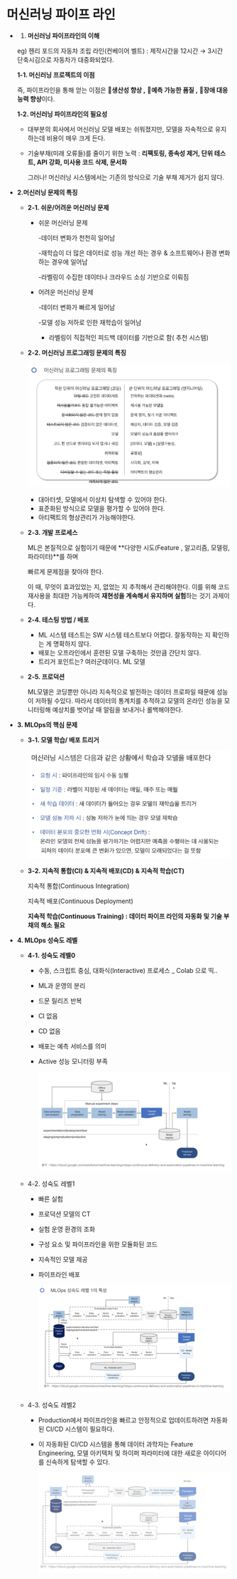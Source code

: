 # 머신러닝 파이프 라인

- 1. **머신러닝 파이프라인의 이해**

    eg) 헨리 포드의 자동차 조립 라인(컨베이어 벨트) : 제작시간을 12시간 → 3시간 단축시김으로 자동차가 대중화되었다.

    **1-1. 머신러닝 프로젝트의 이점** 

    즉, 파이프라인을 통해 얻는 이점은 🧚**생산성 향상 ,** 🧚**예측 가능한 품질 ,** 🧚**장애 대응능력 향상**이다.

    **1-2. 머신러닝 파이프라인의 필요성**

    - 대부분의 회사에서 머신러닝 모델 배포는 쉬워졌지만, 모델을 자속적으로 유지하는데 비용이 매우 크게 든다.
    - 기술부채(미래 오류들)를 줄이기 위한 노력 : **리팩토링, 종속성 제거, 단위 테스트, API 강화, 미사용 코드 삭제, 문서화**

        그러나! 머신러닝 시스템에서는 기존의 방식으로 기술 부채 제거가 쉽지 않다.

- **2.머신러닝 문제의 특징**
    - **2-1. 쉬운/어려운 머신러닝 문제**
        - 쉬운 머신러닝 문제

            -데이터 변화가 천천히 일어남 

            -재학습이 더 많은 데이터로 성능 개선 하는 경우 & 소프트웨어나 환경 변화하는 경우에 일어남

            -라벨링이 수집한 데이터나 크라우드 소싱 기반으로 이뤄짐

        - 어려운 머신러닝 문제

             -데이터 변화가 빠르게 일어남

             -모델 성능 저하로 인한 재학습이 일어남

             - 라벨링이 직접적인 피드백 데이터를 기반으로 함( 추천 시스템)

    - **2-2. 머신러닝 프로그래밍 문제의 특징**

        ![%E1%84%86%E1%85%A5%E1%84%89%E1%85%B5%E1%86%AB%E1%84%85%E1%85%A5%E1%84%82%E1%85%B5%E1%86%BC%20%E1%84%91%E1%85%A1%E1%84%8B%E1%85%B5%E1%84%91%E1%85%B3%20%E1%84%85%E1%85%A1%E1%84%8B%E1%85%B5%E1%86%AB%20b9d56b139af544a8a1a388d249c0354e/_2021-05-13__2.17.52.png](%E1%84%86%E1%85%A5%E1%84%89%E1%85%B5%E1%86%AB%E1%84%85%E1%85%A5%E1%84%82%E1%85%B5%E1%86%BC%20%E1%84%91%E1%85%A1%E1%84%8B%E1%85%B5%E1%84%91%E1%85%B3%20%E1%84%85%E1%85%A1%E1%84%8B%E1%85%B5%E1%86%AB%20b9d56b139af544a8a1a388d249c0354e/_2021-05-13__2.17.52.png)

        - 대아터셋, 모델에서 이상치 탐색할 수 있어야 한다.
        - 표준화된 방식으로 모델을 평가할 수 있어야 한다.
        - 아티팩트의 형상관리가 가능해야한다.

    - **2-3. 개발 프로세스**

        ML은 본질적으로 실험이기 때문에 **다양한 시도(Feature , 알고리즘, 모델링, 파라미터)**를 하며

        빠르게 문제점을 찾아야 한다.

        이 때, 무엇이 효과있었는 지, 없었는 지 추적해서 관리해야한다. 이를 위해 코드 재사용을 최대한 가능케하여 **재현성을 계속해서 유지하며 실험**하는 것기 과제이다.

    - **2-4. 테스팅 방법 / 배포**
        - ML 시스템 테스트는 SW 시스템 테스트보다 어렵다. 잘동작하는 지 확인하는 게 명확하지 않다.
        - 배포는 오프라인에서 훈련된 모델 구축하는 것만큼 간단치 않다.
        - 트리거 포인트는? 여러군데이다. ML 모델

    - **2-5. 프로덕션**

        ML모델은 코딩뿐만 아니라 지속적으로 발전하는 데이터 프로파일 때문에 성능이 저하될 수있다. 따라서 데이터의 통계치를 추적하고 모델의 온라인 성능을 모니터링해 예상치를 벗어날 때 알림을 보내거나 롤백해야한다.

- **3. MLOps의 핵심 문제**
    - **3-1. 모델 학습/ 배포 트리거**

        ![%E1%84%86%E1%85%A5%E1%84%89%E1%85%B5%E1%86%AB%E1%84%85%E1%85%A5%E1%84%82%E1%85%B5%E1%86%BC%20%E1%84%91%E1%85%A1%E1%84%8B%E1%85%B5%E1%84%91%E1%85%B3%20%E1%84%85%E1%85%A1%E1%84%8B%E1%85%B5%E1%86%AB%20b9d56b139af544a8a1a388d249c0354e/_2021-05-13__3.32.30.png](%E1%84%86%E1%85%A5%E1%84%89%E1%85%B5%E1%86%AB%E1%84%85%E1%85%A5%E1%84%82%E1%85%B5%E1%86%BC%20%E1%84%91%E1%85%A1%E1%84%8B%E1%85%B5%E1%84%91%E1%85%B3%20%E1%84%85%E1%85%A1%E1%84%8B%E1%85%B5%E1%86%AB%20b9d56b139af544a8a1a388d249c0354e/_2021-05-13__3.32.30.png)

    - **3-2. 지속적 통합(CI) & 지속적 배포(CD) & 지속적 학습(CT)**

        지속적 통합(Continuous Integration)

        지속적 배포(Continuous Deployment)

        **지속적 학습(Continuous Training) : 데이터 파이프 라인의 자동화 및 기술 부채의 해소 필요**

- **4. MLOps 성숙도 레벨**
    - **4-1. 성숙도 레벨0**
        - 수동, 스크립트 중심, 대화식(Interactive) 프로세스 _ Colab 으로 띡..
        - ML과 운영의 분리
        - 드문 릴리즈 반복
        - CI 없음
        - CD 없음
        - 배포는 예측 서비스를 의미
        - Active 성능 모니터링 부족

            ![%E1%84%86%E1%85%A5%E1%84%89%E1%85%B5%E1%86%AB%E1%84%85%E1%85%A5%E1%84%82%E1%85%B5%E1%86%BC%20%E1%84%91%E1%85%A1%E1%84%8B%E1%85%B5%E1%84%91%E1%85%B3%20%E1%84%85%E1%85%A1%E1%84%8B%E1%85%B5%E1%86%AB%20b9d56b139af544a8a1a388d249c0354e/_2021-05-13__3.43.37.png](%E1%84%86%E1%85%A5%E1%84%89%E1%85%B5%E1%86%AB%E1%84%85%E1%85%A5%E1%84%82%E1%85%B5%E1%86%BC%20%E1%84%91%E1%85%A1%E1%84%8B%E1%85%B5%E1%84%91%E1%85%B3%20%E1%84%85%E1%85%A1%E1%84%8B%E1%85%B5%E1%86%AB%20b9d56b139af544a8a1a388d249c0354e/_2021-05-13__3.43.37.png)

    - 4-2. 성숙도 레벨1
        - 빠른 실험
        - 프로덕션 모델의 CT
        - 실험 운영 환경의 조화
        - 구성 요소 및 파이프라인을 위한 모듈화된 코드
        - 지속적인 모델 제공
        - 파이프라인 배포

            ![%E1%84%86%E1%85%A5%E1%84%89%E1%85%B5%E1%86%AB%E1%84%85%E1%85%A5%E1%84%82%E1%85%B5%E1%86%BC%20%E1%84%91%E1%85%A1%E1%84%8B%E1%85%B5%E1%84%91%E1%85%B3%20%E1%84%85%E1%85%A1%E1%84%8B%E1%85%B5%E1%86%AB%20b9d56b139af544a8a1a388d249c0354e/_2021-05-13__3.44.58.png](%E1%84%86%E1%85%A5%E1%84%89%E1%85%B5%E1%86%AB%E1%84%85%E1%85%A5%E1%84%82%E1%85%B5%E1%86%BC%20%E1%84%91%E1%85%A1%E1%84%8B%E1%85%B5%E1%84%91%E1%85%B3%20%E1%84%85%E1%85%A1%E1%84%8B%E1%85%B5%E1%86%AB%20b9d56b139af544a8a1a388d249c0354e/_2021-05-13__3.44.58.png)

    - 4-3. 성숙도 레벨2
        - Production에서 파이프라인을 빠르고 안정적으로 업데이트하려면 자동화된 CI/CD 시스템이 필요하다.
        - 이 자동화된 CI/CD 시스템을 통해 데이터 과학자는 Feature Engineering, 모델 아키텍처 및 하이퍼 파라미터에 대한 새로운 아이디어를 신속하게 탐색할 수 있다.

            ![%E1%84%86%E1%85%A5%E1%84%89%E1%85%B5%E1%86%AB%E1%84%85%E1%85%A5%E1%84%82%E1%85%B5%E1%86%BC%20%E1%84%91%E1%85%A1%E1%84%8B%E1%85%B5%E1%84%91%E1%85%B3%20%E1%84%85%E1%85%A1%E1%84%8B%E1%85%B5%E1%86%AB%20b9d56b139af544a8a1a388d249c0354e/_2021-05-13__3.48.29.png](%E1%84%86%E1%85%A5%E1%84%89%E1%85%B5%E1%86%AB%E1%84%85%E1%85%A5%E1%84%82%E1%85%B5%E1%86%BC%20%E1%84%91%E1%85%A1%E1%84%8B%E1%85%B5%E1%84%91%E1%85%B3%20%E1%84%85%E1%85%A1%E1%84%8B%E1%85%B5%E1%86%AB%20b9d56b139af544a8a1a388d249c0354e/_2021-05-13__3.48.29.png)